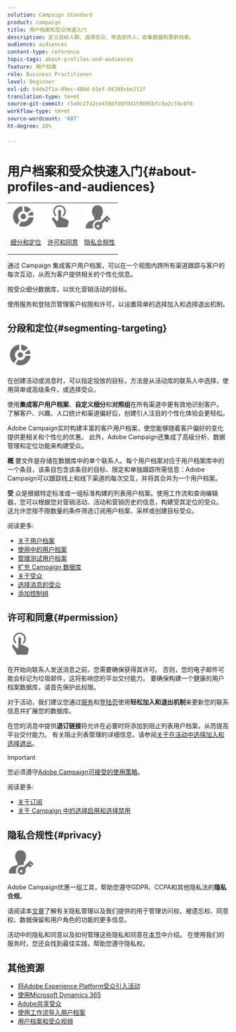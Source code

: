 ```yaml
---
solution: Campaign Standard
product: campaign
title: 用户档案和受众快速入门
description: 定义目标人群、选择受众、筛选收件人、收集数据和更新档案。
audience: audiences
content-type: reference
topic-tags: about-profiles-and-audiences
feature: 用户档案
role: Business Practitioner
level: Beginner
exl-id: b4de2f1a-09ec-486d-b1ef-66208cbe211f
translation-type: tm+mt
source-git-commit: c5a9c27a2ce459dfd0f04159095bfc8a2cf4c0f6
workflow-type: tm+mt
source-wordcount: '607'
ht-degree: 20%

---
```


# 用户档案和受众快速入门{#about-profiles-and-audiences}

<table>
<tr>
<td><img src="assets/do-not-localize/icon_segment.svg" width="60px"><p><a href="#segmenting-targeting">细分和定位</a></p></td>
<td><img src="assets/do-not-localize/icon_permission.svg" width="60px"><p><a href="#permission">许可和同意</a></p></td>
<td><img src="assets/do-not-localize/icon_privacy.svg" width="60px"><p><a href="#privacy">隐私合规性</a></p></td></tr>
</table>

通过 Campaign 集成客户用户档案，可以在一个视图内跨所有渠道跟踪与客户的每次互动，从而为客户提供相关的个性化信息。

按受众细分数据库，以优化营销活动的目标。

使用服务和登陆页管理客户权限和许可，以设置简单的选择加入和选择退出机制。

## 分段和定位{#segmenting-targeting}

<img src="assets/do-not-localize/icon_segment.svg" width="60px">

在创建活动或消息时，可以指定投放的目标，方法是从活动库的联系人中选择，使用简单或高级条件，或选择受众。

使用&#x200B;**集成客户用户档案**、**自定义细分**&#x200B;和&#x200B;**对照组**&#x200B;在所有渠道中更有效地识别客户。 了解客户、兴趣、人口统计和渠道偏好后，创建引人注目的个性化体验会更轻松。

Adobe Campaign实时构建丰富的客户用户档案，使您能够随着客户偏好的变化提供更相关和个性化的优惠。 此外，Adobe Campaign还集成了高级分析、数据管理和定位功能来构建受众。

**概** 要文件是存储在数据库中的单个联系人。每个用户档案对应于用户档案库中的一个条目，该条目包含该条目的目标、限定和单独跟踪所需信息：Adobe Campaign可以跟踪线上和线下渠道的每次交互，并将其合并为一个用户档案。

**受** 众是根据特定标准或一组标准构建的列表用户档案。使用工作流和查询编辑器，您可以根据您对营销活动、活动和营销历史的信息，构建受其定位的受众。 这允许您按不限数量的条件筛选订阅用户档案、采样或创建目标受众。

阅读更多:

* [关于用户档案](../../audiences/using/about-profiles.md)
* [使用中的用户档案](../../audiences/using/active-profiles.md)
* [管理测试用户档案](../../audiences/using/managing-test-profiles.md)
* [扩充 Campaign 数据库](../../audiences/using/enriching-campaign-database.md)
* [关于受众](../../audiences/using/about-audiences.md)
* [选择消息的受众](../../audiences/using/selecting-an-audience-in-a-message.md)
* [添加控制组](../../sending/using/control-group.md)

## 许可和同意{#permission}

<img src="assets/do-not-localize/icon_permission.svg"  width="60px">

在开始向联系人发送消息之前，您需要确保获得其许可。 否则，您的电子邮件可能会标记为垃圾邮件，这将影响您的平台交付能力。 要确保构建一个健康的用户档案数据库，请首先保护此权限。

对于活动，我们建议您通过[服务](../../audiences/using/creating-a-service.md)和[登陆页](../../channels/using/getting-started-with-landing-pages.md)使用&#x200B;**轻松加入和退出机制**&#x200B;来更新您的联系信息并扩展您的数据库。

在您的消息中提供&#x200B;**退订链接**&#x200B;将允许在必要时将添加到阻止列表用户档案，从而提高平台交付能力。 有关阻止列表管理的详细信息，请参阅[关于在活动中选择加入和选择退出](../../audiences/using/about-opt-in-and-opt-out-in-campaign.md)。

>[!IMPORTANT]
>
>您必须遵守[Adobe Campaign可接受的使用策略](https://www.adobe.com/legal/terms/aup.html)。

阅读更多:

* [关于订阅](../../audiences/using/about-subscriptions.md)
* [关于 Campaign 中的选择启用和选择禁用](../../audiences/using/about-opt-in-and-opt-out-in-campaign.md)

## 隐私合规性{#privacy}

<img src="assets/do-not-localize/icon_privacy.svg" width="60px">

Adobe Campaign优惠一组工具，帮助您遵守GDPR、CCPA和其他隐私法的&#x200B;**隐私合规**。

请阅读本[文章](https://helpx.adobe.com/cn/campaign/kb/campaign-privacy.html)了解有关隐私管理以及我们提供的用于管理访问权、被遗忘权、同意权、数据保留和用户角色的功能的更多信息。

活动中的隐私和同意以及如何管理这些隐私和同意在[本节](../../start/using/privacy.md)中介绍。 在使用我们的服务时，您还会找到最佳实践，帮助您遵守隐私权。

## 其他资源

* [将Adobe Experience Platform受众引入活动](../../integrating/using/ingest-aep-data.md)
* [使用Microsoft Dynamics 365](../../integrating/using/d365-acs-get-started.md)
* [Adobe共享受众](../../integrating/using/sharing-audiences-with-audience-manager-or-people-core-service.md)
* [使用工作流导入用户档案](../../automating/using/creating-import-workflow-templates.md)
* [用户档案和受众视频](https://docs.adobe.com/content/help/en/campaign-standard-learn/tutorials/profiles-and-audiences/creating-profiles-and-audiences.html)
